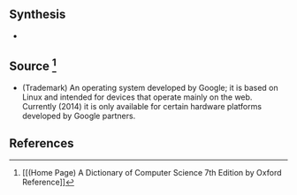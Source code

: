 ## Synthesis
- 
## Source [^1]
- (Trademark) An operating system developed by Google; it is based on Linux and intended for devices that operate mainly on the web. Currently (2014) it is only available for certain hardware platforms developed by Google partners.
## References

[^1]: [[(Home Page) A Dictionary of Computer Science 7th Edition by Oxford Reference]]